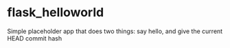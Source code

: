 # flask_helloworld
Simple placeholder app that does two things: say hello, and give the current HEAD commit hash
